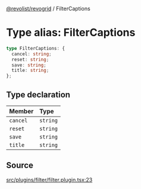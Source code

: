 [@revolist/revogrid](README.md) / FilterCaptions

# Type alias: FilterCaptions

```ts
type FilterCaptions: {
  cancel: string;
  reset: string;
  save: string;
  title: string;
};
```

## Type declaration

| Member | Type |
| :------ | :------ |
| `cancel` | `string` |
| `reset` | `string` |
| `save` | `string` |
| `title` | `string` |

## Source

[src/plugins/filter/filter.plugin.tsx:23](https://github.com/revolist/revogrid/blob/ace6403c43f42f0eb026a7e73c0ae179d3a4c66f/src/plugins/filter/filter.plugin.tsx#L23)

